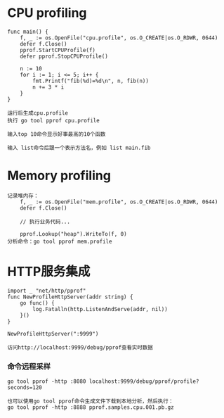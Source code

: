 # CPU profiling
    func main() {
        f, _ := os.OpenFile("cpu.profile", os.O_CREATE|os.O_RDWR, 0644)
        defer f.Close()
        pprof.StartCPUProfile(f)
        defer pprof.StopCPUProfile()

        n := 10
        for i := 1; i <= 5; i++ {
            fmt.Printf("fib(%d)=%d\n", n, fib(n))
            n += 3 * i
        }
    }

    运行后生成cpu.profile
    执行 go tool pprof cpu.profile

    输入top 10命令显示好事最高的10个函数

    输入 list命令后跟一个表示方法名，例如 list main.fib


# Memory profiling
    记录堆内存：
        f, _ := os.OpenFile("mem.profile", os.O_CREATE|os.O_RDWR, 0644)
        defer f.Close()

        // 执行业务代码...

        pprof.Lookup("heap").WriteTo(f, 0)
    分析命令：go tool pprof mem.profile

# HTTP服务集成
    import _ "net/http/pprof"
    func NewProfileHttpServer(addr string) {
        go func() {
            log.Fatalln(http.ListenAndServe(addr, nil))
        }()
    }

    NewProfileHttpServer(":9999")
    
    访问http://localhost:9999/debug/pprof查看实时数据

### 命令远程采样
    go tool pprof -http :8080 localhost:9999/debug/pprof/profile?seconds=120

    也可以使用go tool pprof命令生成文件下载到本地分析，然后执行：
    go tool pprof -http :8888 pprof.samples.cpu.001.pb.gz
